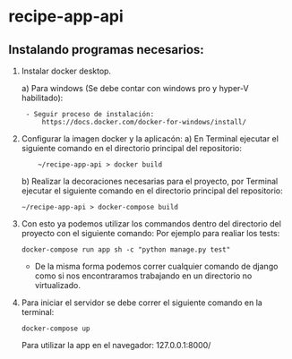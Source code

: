 # recipe-app-api

## Instalando programas necesarios:

1) Instalar docker desktop.

    a) Para windows (Se debe contar con windows pro y hyper-V habilitado):

        - Seguir proceso de instalación:
            https://docs.docker.com/docker-for-windows/install/

2) Configurar la imagen docker y la aplicacón:
    a) En Terminal ejecutar el siguiente comando en el directorio principal del repositorio:
    ```
        ~/recipe-app-api > docker build
    ```
    b) Realizar la decoraciones necesarias para el proyecto, por Terminal ejecutar el siguiente comando en el directorio principal del repositorio:
    ```
    ~/recipe-app-api > docker-compose build
    ```

3) Con esto ya podemos utilizar los commandos dentro del directorio del proyecto con el siguiente comando:
    Por ejemplo para realiar los tests:

    ```
    docker-compose run app sh -c "python manage.py test"
    ```

    - De la misma forma podemos correr cualquier comando de django como si nos encontraramos trabajando en un directorio no virtualizado.

4) Para iniciar el servidor se debe correr el siguiente comando en la terminal:

    ```
    docker-compose up
    ```

    Para utilizar la app en el navegador: 127.0.0.1:8000/





